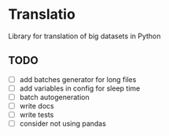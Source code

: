 # Translatio
Library for translation of big datasets in Python


## TODO
- [ ] add batches generator for long files
- [ ] add variables in config for sleep time
- [ ] batch autogeneration
- [ ] write docs
- [ ] write tests
- [ ] consider not using pandas